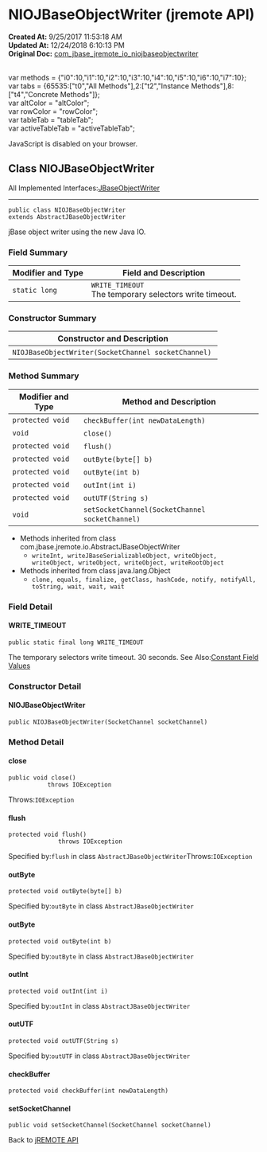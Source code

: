 # NIOJBaseObjectWriter (jremote API)

**Created At:** 9/25/2017 11:53:18 AM  
**Updated At:** 12/24/2018 6:10:13 PM  
**Original Doc:** [com_jbase_jremote_io_niojbaseobjectwriter](https://docs.jbase.com/39250-io/com_jbase_jremote_io_niojbaseobjectwriter)  

<!--<br>    try {<br>        if (location.href.indexOf('is-external=true') == -1) {<br>            parent.document.title="NIOJBaseObjectWriter (jremote   API)";<br>        }<br>    }<br>    catch(err) {<br>    }<br>//--><br>var methods = {"i0":10,"i1":10,"i2":10,"i3":10,"i4":10,"i5":10,"i6":10,"i7":10};<br>var tabs = {65535:["t0","All Methods"],2:["t2","Instance Methods"],8:["t4","Concrete Methods"]};<br>var altColor = "altColor";<br>var rowColor = "rowColor";<br>var tableTab = "tableTab";<br>var activeTableTab = "activeTableTab";
JavaScript is disabled on your browser.



## Class NIOJBaseObjectWriter

All Implemented Interfaces:[JBaseObjectWriter](./../jbaseobjectwriter-%28jremote-api%29 "interface in com.jbase.jremote.io")
* * *


```
public class NIOJBaseObjectWriter
extends AbstractJBaseObjectWriter
```

jBase object writer using the new Java IO.

### Field Summary


| Modifier and Type<br> | Field and Description<br> |
| --- | --- |
| `static long`<br> | `WRITE_TIMEOUT`<br>The temporary selectors write timeout.<br> |






### Constructor Summary


| Constructor and Description<br> |
| --- |
| `NIOJBaseObjectWriter(SocketChannel socketChannel)` <br> |






### Method Summary


| Modifier and Type<br> | Method and Description<br> |
| --- | --- |
| `protected void`<br> | `checkBuffer(int newDataLength)` <br> |
| `void`<br> | `close()` <br> |
| `protected void`<br> | `flush()` <br> |
| `protected void`<br> | `outByte(byte[] b)` <br> |
| `protected void`<br> | `outByte(int b)` <br> |
| `protected void`<br> | `outInt(int i)` <br> |
| `protected void`<br> | `outUTF(String s)` <br> |
| `void`<br> | `setSocketChannel(SocketChannel socketChannel)` <br> |


- Methods inherited from class com.jbase.jremote.io.AbstractJBaseObjectWriter
    - `writeInt, writeJBaseSerializableObject, writeObject, writeObject, writeObject, writeObject, writeRootObject`
- Methods inherited from class java.lang.Object
    - `clone, equals, finalize, getClass, hashCode, notify, notifyAll, toString, wait, wait, wait`

### Field Detail

#### WRITE\_TIMEOUT

```
public static final long WRITE_TIMEOUT
```

The temporary selectors write timeout. 30 seconds.
See Also:[Constant Field Values](./../../constant-field-values)


### 


### Constructor Detail

#### NIOJBaseObjectWriter

```
public NIOJBaseObjectWriter(SocketChannel socketChannel)
```



### 


### Method Detail

#### close

```
public void close()
           throws IOException
```
Throws:`IOException`
#### 


#### flush

```
protected void flush()
              throws IOException
```
Specified by:`flush` in class `AbstractJBaseObjectWriter`Throws:`IOException`
#### 


#### outByte

```
protected void outByte(byte[] b)
```
Specified by:`outByte` in class `AbstractJBaseObjectWriter`
#### 


#### outByte

```
protected void outByte(int b)
```
Specified by:`outByte` in class `AbstractJBaseObjectWriter`
#### 


#### outInt

```
protected void outInt(int i)
```
Specified by:`outInt` in class `AbstractJBaseObjectWriter`
#### 


#### outUTF

```
protected void outUTF(String s)
```
Specified by:`outUTF` in class `AbstractJBaseObjectWriter`
#### 


#### checkBuffer

```
protected void checkBuffer(int newDataLength)
```

#### 


#### setSocketChannel

```
public void setSocketChannel(SocketChannel socketChannel)
```

Back to [jREMOTE API](com_jbase_jremote_package-summary)



